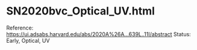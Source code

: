 # SN2020bvc_Optical_UV.html

Reference: https://ui.adsabs.harvard.edu/abs/2020A%26A...639L..11I/abstract
Status: Early, Optical, UV